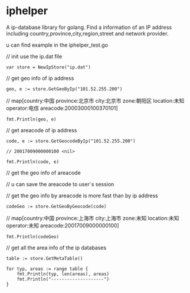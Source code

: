 # iphelper
A ip-database library  for golang. Find a information of an IP address including country,province,city,region,street and network provider.

u can find example in the iphelper_test.go 


// init use the ip.dat file

	var store = NewIpStore("ip.dat")


// get geo info of ip address

	geo, e := store.GetGeoByIp("101.52.255.200")

//  map[country:中国 province:北京市 city:北京市 zone:朝阳区 location:未知 operator:电信 areacode:20003000100370101]

	
	fmt.Println(geo, e)


//  get areacode of ip address

	code, e := store.GetGeocodeByIp("101.52.255.200")

	// 20017009000000100 <nil>

	fmt.Println(code, e)

// get the geo info of areacode

// u can save the areacode to user`s session

// get the geo info by areacode is more fast than by ip address

	codeGeo := store.GetGeoByGeocode(code)

//  map[country:中国 province:上海市 city:上海市 zone:未知 location:未知 operator:未知 areacode:20017009000000100]

	fmt.Println(codeGeo)


// get all the area info of the ip databases
	
	table := store.GetMetaTable()
	
	for typ, areas := range table {
		fmt.Println(typ, len(areas), areas)
		fmt.Println("--------------------")
	}
